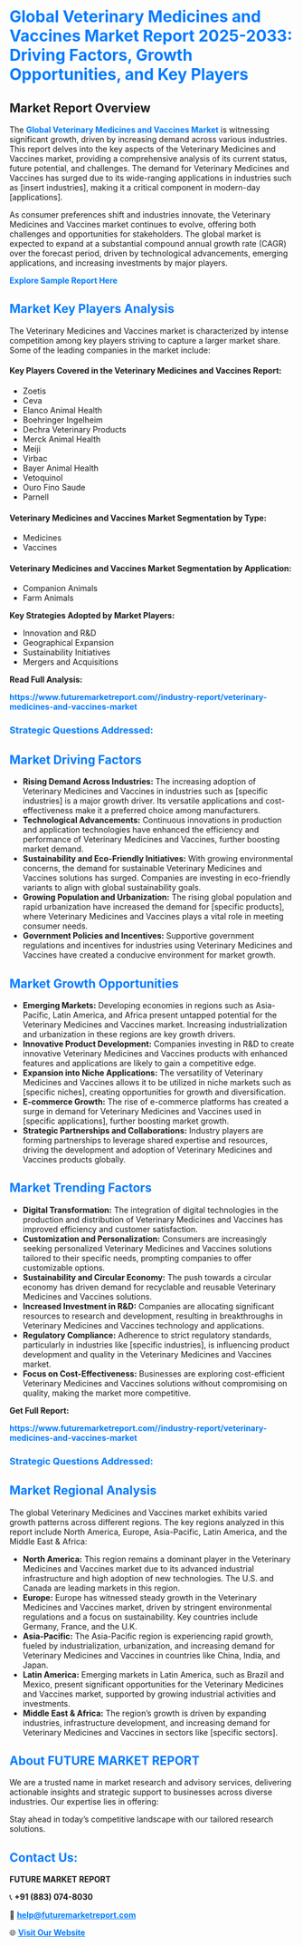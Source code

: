 <h1 style="color: #007BFF;">Global Veterinary Medicines and Vaccines Market Report 2025-2033: Driving Factors, Growth Opportunities, and Key Players</h1>

<section id="overview">
<h2>Market Report Overview</h2>
<p>The <a href="https://www.futuremarketreport.com//industry-report/veterinary-medicines-and-vaccines-market" style="color: #007BFF; text-decoration: none;"><strong>Global Veterinary Medicines and Vaccines Market</strong></a> is witnessing significant growth, driven by increasing demand across various industries. This report delves into the key aspects of the Veterinary Medicines and Vaccines market, providing a comprehensive analysis of its current status, future potential, and challenges. The demand for Veterinary Medicines and Vaccines has surged due to its wide-ranging applications in industries such as [insert industries], making it a critical component in modern-day [applications].</p>
<p>As consumer preferences shift and industries innovate, the Veterinary Medicines and Vaccines market continues to evolve, offering both challenges and opportunities for stakeholders. The global market is expected to expand at a substantial compound annual growth rate (CAGR) over the forecast period, driven by technological advancements, emerging applications, and increasing investments by major players.</p>
</section>

<section id="overview">
<p><a href="https://www.futuremarketreport.com//request-sample/reportId=78806" style="color: #007BFF; text-decoration: none;"><strong>Explore Sample Report Here</strong></a></p>
</section>

<section id="key-players">
<h2 style="color: #007BFF;">Market Key Players Analysis</h2>
<p>The Veterinary Medicines and Vaccines market is characterized by intense competition among key players striving to capture a larger market share. Some of the leading companies in the market include:</p>
<h4>Key Players Covered in the Veterinary Medicines and Vaccines Report:</h4>
<ul><li>Zoetis</li><li>Ceva</li><li>Elanco Animal Health</li><li>Boehringer Ingelheim</li><li>Dechra Veterinary Products</li><li>Merck Animal Health</li><li>Meiji</li><li>Virbac</li><li>Bayer Animal Health</li><li>Vetoquinol</li><li>Ouro Fino Saude</li><li>Parnell</li></ul>
<h4>Veterinary Medicines and Vaccines Market Segmentation by Type:</h4>
<ul><li>Medicines</li><li>Vaccines</li></ul>

<h4>Veterinary Medicines and Vaccines Market Segmentation by Application:</h4>
<ul><li>Companion Animals</li><li>Farm Animals</li></ul>
<p><strong>Key Strategies Adopted by Market Players:</strong></p>
<ul>
<li>Innovation and R&D</li>
<li>Geographical Expansion</li>
<li>Sustainability Initiatives</li>
<li>Mergers and Acquisitions</li>
</ul>
</section>

<section>
<p><strong>Read Full Analysis: </strong></p><a href="https://www.futuremarketreport.com//industry-report/veterinary-medicines-and-vaccines-market" style="color: #007BFF; text-decoration: none;"><strong>https://www.futuremarketreport.com//industry-report/veterinary-medicines-and-vaccines-market</strong></a>
<h3 style="color: #007BFF;">Strategic Questions Addressed:</h3>
</section>

<section id="driving-factors">
<h2 style="color: #007BFF;">Market Driving Factors</h2>
<ul>
<li><strong>Rising Demand Across Industries:</strong> The increasing adoption of Veterinary Medicines and Vaccines in industries such as [specific industries] is a major growth driver. Its versatile applications and cost-effectiveness make it a preferred choice among manufacturers.</li>
<li><strong>Technological Advancements:</strong> Continuous innovations in production and application technologies have enhanced the efficiency and performance of Veterinary Medicines and Vaccines, further boosting market demand.</li>
<li><strong>Sustainability and Eco-Friendly Initiatives:</strong> With growing environmental concerns, the demand for sustainable Veterinary Medicines and Vaccines solutions has surged. Companies are investing in eco-friendly variants to align with global sustainability goals.</li>
<li><strong>Growing Population and Urbanization:</strong> The rising global population and rapid urbanization have increased the demand for [specific products], where Veterinary Medicines and Vaccines plays a vital role in meeting consumer needs.</li>
<li><strong>Government Policies and Incentives:</strong> Supportive government regulations and incentives for industries using Veterinary Medicines and Vaccines have created a conducive environment for market growth.</li>
</ul>
</section>

<section id="growth-opportunities">
<h2 style="color: #007BFF;">Market Growth Opportunities</h2>
<ul>
<li><strong>Emerging Markets:</strong> Developing economies in regions such as Asia-Pacific, Latin America, and Africa present untapped potential for the Veterinary Medicines and Vaccines market. Increasing industrialization and urbanization in these regions are key growth drivers.</li>
<li><strong>Innovative Product Development:</strong> Companies investing in R&D to create innovative Veterinary Medicines and Vaccines products with enhanced features and applications are likely to gain a competitive edge.</li>
<li><strong>Expansion into Niche Applications:</strong> The versatility of Veterinary Medicines and Vaccines allows it to be utilized in niche markets such as [specific niches], creating opportunities for growth and diversification.</li>
<li><strong>E-commerce Growth:</strong> The rise of e-commerce platforms has created a surge in demand for Veterinary Medicines and Vaccines used in [specific applications], further boosting market growth.</li>
<li><strong>Strategic Partnerships and Collaborations:</strong> Industry players are forming partnerships to leverage shared expertise and resources, driving the development and adoption of Veterinary Medicines and Vaccines products globally.</li>
</ul>
</section>

<section id="trending-factors">
<h2 style="color: #007BFF;">Market Trending Factors</h2>
<ul>
<li><strong>Digital Transformation:</strong> The integration of digital technologies in the production and distribution of Veterinary Medicines and Vaccines has improved efficiency and customer satisfaction.</li>
<li><strong>Customization and Personalization:</strong> Consumers are increasingly seeking personalized Veterinary Medicines and Vaccines solutions tailored to their specific needs, prompting companies to offer customizable options.</li>
<li><strong>Sustainability and Circular Economy:</strong> The push towards a circular economy has driven demand for recyclable and reusable Veterinary Medicines and Vaccines solutions.</li>
<li><strong>Increased Investment in R&D:</strong> Companies are allocating significant resources to research and development, resulting in breakthroughs in Veterinary Medicines and Vaccines technology and applications.</li>
<li><strong>Regulatory Compliance:</strong> Adherence to strict regulatory standards, particularly in industries like [specific industries], is influencing product development and quality in the Veterinary Medicines and Vaccines market.</li>
<li><strong>Focus on Cost-Effectiveness:</strong> Businesses are exploring cost-efficient Veterinary Medicines and Vaccines solutions without compromising on quality, making the market more competitive.</li>
</ul>
</section>

<section>
<p><strong>Get Full Report: </strong></p><a href="https://www.futuremarketreport.com//industry-report/veterinary-medicines-and-vaccines-market" style="color: #007BFF; text-decoration: none;"><strong>https://www.futuremarketreport.com//industry-report/veterinary-medicines-and-vaccines-market</strong></a>
<h3 style="color: #007BFF;">Strategic Questions Addressed:</h3>
</section>


<section id="regional-analysis">
<h2 style="color: #007BFF;">Market Regional Analysis</h2>
<p>The global Veterinary Medicines and Vaccines market exhibits varied growth patterns across different regions. The key regions analyzed in this report include North America, Europe, Asia-Pacific, Latin America, and the Middle East & Africa:</p>
<ul>
<li><strong>North America:</strong> This region remains a dominant player in the Veterinary Medicines and Vaccines market due to its advanced industrial infrastructure and high adoption of new technologies. The U.S. and Canada are leading markets in this region.</li>
<li><strong>Europe:</strong> Europe has witnessed steady growth in the Veterinary Medicines and Vaccines market, driven by stringent environmental regulations and a focus on sustainability. Key countries include Germany, France, and the U.K.</li>
<li><strong>Asia-Pacific:</strong> The Asia-Pacific region is experiencing rapid growth, fueled by industrialization, urbanization, and increasing demand for Veterinary Medicines and Vaccines in countries like China, India, and Japan.</li>
<li><strong>Latin America:</strong> Emerging markets in Latin America, such as Brazil and Mexico, present significant opportunities for the Veterinary Medicines and Vaccines market, supported by growing industrial activities and investments.</li>
<li><strong>Middle East & Africa:</strong> The region’s growth is driven by expanding industries, infrastructure development, and increasing demand for Veterinary Medicines and Vaccines in sectors like [specific sectors].</li>
</ul>
</section>

<footer>
<h2 style="color: #007BFF;">About FUTURE MARKET REPORT</h2>
<p>We are a trusted name in market research and advisory services, delivering actionable insights and strategic support to businesses across diverse industries. Our expertise lies in offering:</p>

<p>Stay ahead in today’s competitive landscape with our tailored research solutions.</p>

<h2 style="color: #007BFF;">Contact Us:</h2>
<p><strong>FUTURE MARKET REPORT</strong></p>
<p>📞 <strong>+91 (883) 074-8030</strong></p>
<p>📧 <strong><a href="mailto:help@futuremarketreport.com" style="color: #007BFF;">help@futuremarketreport.com</a></strong></p>
<p>🌐 <strong><a href="https://www.futuremarketreport.com/" style="color: #007BFF;">Visit Our Website</a></strong></p>
</footer>